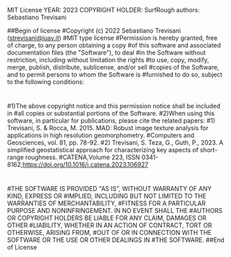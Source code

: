 MIT License
YEAR: 2023
COPYRIGHT HOLDER: SurfRough authors: Sebastiano Trevisani

##Begin of license
#Copyright (c) 2022 Sebastiano Trevisani (strevisani@iuav.it)
#MIT type license
#Permission is hereby granted, free of charge, to any person obtaining a copy
#of this software and associated documentation files (the "Software"), to deal
#in the Software without restriction, including without limitation the rights
#to use, copy, modify, merge, publish, distribute, sublicense, and/or sell
#copies of the Software, and to permit persons to whom the Software is
#furnished to do so, subject to the following conditions:
#
#1)The above copyright notice and this permission notice shall be included in
#all copies or substantial portions of the Software.
#2)When using this software, in particular for publications, please cite the related papers:
#1) Trevisani, S. & Rocca, M. 2015. MAD: Robust image texture analysis for applications in high resolution geomorphometry.
#Computers and Geosciences, vol. 81, pp. 78-92.
#2) Trevisani, S. Teza, G., Guth, P., 2023. A simplified geostatistical approach for characterizing key aspects of short-range roughness.
#CATENA,Volume 223, ISSN 0341-8162,https://doi.org/10.1016/j.catena.2023.106927
#
#
#THE SOFTWARE IS PROVIDED "AS IS", WITHOUT WARRANTY OF ANY KIND, EXPRESS OR
#IMPLIED, INCLUDING BUT NOT LIMITED TO THE WARRANTIES OF MERCHANTABILITY,
#FITNESS FOR A PARTICULAR PURPOSE AND NONINFRINGEMENT. IN NO EVENT SHALL THE
#AUTHORS OR COPYRIGHT HOLDERS BE LIABLE FOR ANY CLAIM, DAMAGES OR OTHER
#LIABILITY, WHETHER IN AN ACTION OF CONTRACT, TORT OR OTHERWISE, ARISING FROM,
#OUT OF OR IN CONNECTION WITH THE SOFTWARE OR THE USE OR OTHER DEALINGS IN
#THE SOFTWARE.
##End of License
